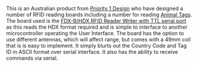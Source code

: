 This is an Australian product from  [Priority 1 Design](https://www.priority1design.com.au/) who have designed a number of RFID reading boards including a number for reading [Animal Tags](https://www.priority1design.com.au/rfid_reader_modules.html#animal_tag_reader_writer).  The board used is the [FDX-B/HDX RFID Reader Writer with TTL serial port](https://www.priority1design.com.au/shopfront/index.php?main_page=product_info&cPath=1&products_id=10) as this reads the HDX format required and is simple to interface to another microcontroller operating the User Interface.  The board has the option to use different antennas, which will affect range, but comes with a 49mm coil that is is easy to implement.  It simply blurts out the Country Code and Tag ID in ASCII format over serial interface.  It also has the ability to receive commands via serial.

